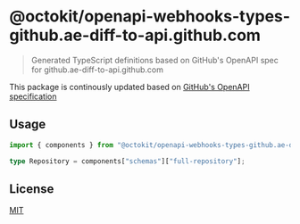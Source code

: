 # @octokit/openapi-webhooks-types-github.ae-diff-to-api.github.com

> Generated TypeScript definitions based on GitHub's OpenAPI spec for github.ae-diff-to-api.github.com

This package is continously updated based on [GitHub's OpenAPI specification](https://github.com/github/rest-api-description/)

## Usage

```ts
import { components } from "@octokit/openapi-webhooks-types-github.ae-diff-to-api.github.com";

type Repository = components["schemas"]["full-repository"];
```

## License

[MIT](LICENSE)
